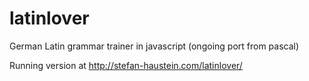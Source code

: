 latinlover
==========

German Latin grammar trainer in javascript (ongoing port from pascal)

Running version at http://stefan-haustein.com/latinlover/

